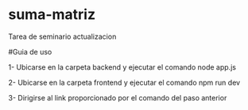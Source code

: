 # suma-matriz
Tarea de seminario actualizacion

#Guia de uso

1- Ubicarse en la carpeta backend y ejecutar el comando node app.js

2- Ubicarse en la carpeta frontend y ejecutar el comando npm run dev 

3- Dirigirse al link proporcionado por el comando del paso anterior
